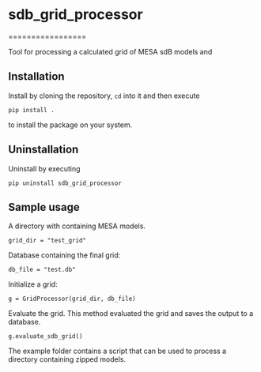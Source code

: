 # sdb_grid_processor
=================

Tool for processing a calculated grid of MESA sdB models and 

## Installation
Install by cloning the repository, `cd` into it and then execute

    pip install .
    
to  install the package on your system.

## Uninstallation
Uninstall by executing

    pip uninstall sdb_grid_processor

## Sample usage

A directory with containing MESA models.

    grid_dir = "test_grid"

Database containing the final grid:

    db_file = "test.db"

Initialize a grid:

    g = GridProcessor(grid_dir, db_file)

Evaluate the grid. This method evaluated the grid and saves the output to a database.

    g.evaluate_sdb_grid()

The example folder contains a script that can be used to process a directory
containing zipped models.